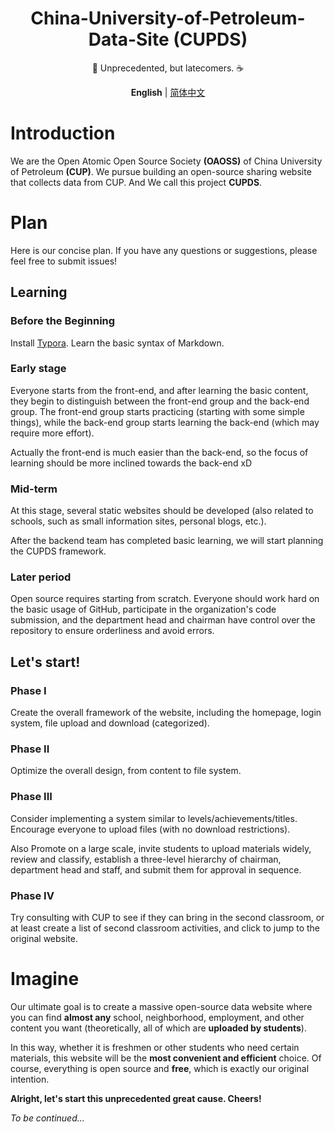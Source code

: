 <div align="center">

# China-University-of-Petroleum-Data-Site (CUPDS)

🥇 Unprecedented, but latecomers.  ☕

**English**  | [简体中文](/docs/README-zhcn.md)

</div>

# Introduction

We are the Open Atomic Open Source Society **(OAOSS)** of China University of Petroleum **(CUP)**. We pursue building an open-source sharing website that collects data from CUP. And We call this project **CUPDS**.

# Plan

Here is our concise plan. If you have any questions or suggestions, please feel free to submit issues!

## Learning 

### Before the Beginning

Install [Typora](https://github.com/OAOSS-CUP/Typora). Learn the basic syntax of Markdown.

### Early stage

Everyone starts from the front-end, and after learning the basic content, they begin to distinguish between the front-end group and the back-end group. The front-end group starts practicing (starting with some simple things), while the back-end group starts learning the back-end (which may require more effort).

Actually the front-end is much easier than the back-end, so the focus of learning should be more inclined towards the back-end xD

### Mid-term

At this stage, several static websites should be developed (also related to schools, such as small information sites, personal blogs, etc.).

After the backend team has completed basic learning, we will start planning the CUPDS framework.

### Later period

Open source requires starting from scratch. Everyone should work hard on the basic usage of GitHub, participate in the organization's code submission, and the department head and chairman have control over the repository to ensure orderliness and avoid errors.

## Let's start!

### Phase I

Create the overall framework of the website, including the homepage, login system, file upload and download (categorized).

### Phase II

Optimize the overall design, from content to file system.

### Phase III

Consider implementing a system similar to levels/achievements/titles. Encourage everyone to upload files (with no download restrictions).

Also Promote on a large scale, invite students to upload materials widely, review and classify, establish a three-level hierarchy of chairman, department head and staff, and submit them for approval in sequence.

### Phase IV

Try consulting with CUP to see if they can bring in the second classroom, or at least create a list of second classroom activities, and click to jump to the original website.

# Imagine

Our ultimate goal is to create a massive open-source data website where you can find **almost any** school, neighborhood, employment, and other content you want (theoretically, all of which are **uploaded by students**).

In this way, whether it is freshmen or other students who need certain materials, this website will be the **most convenient and efficient** choice. Of course, everything is open source and **free**, which is exactly our original intention.

**Alright, let's start this unprecedented great cause. Cheers!**

*To be continued...*

